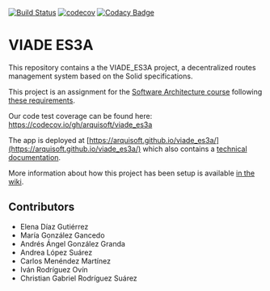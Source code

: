 [![Build Status](https://travis-ci.org/Arquisoft/viade_es3a.svg?branch=master)](https://travis-ci.org/Arquisoft/viade_es3a)
[![codecov](https://codecov.io/gh/Arquisoft/viade_es3a/branch/master/graph/badge.svg)](https://codecov.io/gh/Arquisoft/viade_es3a)
[![Codacy Badge](https://api.codacy.com/project/badge/Grade/a9b99375e1774fe48458d446e797e113)](https://www.codacy.com/gh/Arquisoft/viade_es3a?utm_source=github.com&amp;utm_medium=referral&amp;utm_content=Arquisoft/viade_es3a&amp;utm_campaign=Badge_Grade)
# VIADE ES3A

This repository contains a the VIADE_ES3A project, a decentralized routes management system based on the Solid specifications.

This project is an assignment for the [Software Architecture course](https://arquisoft.github.io/) following [these requirements](https://labra.solid.community/public/SoftwareArchitecture/AssignmentDescription/).

Our code test coverage can be found here: https://codecov.io/gh/arquisoft/viade_es3a

The app is deployed at [https://arquisoft.github.io/viade_es3a/](https://arquisoft.github.io/viade_es3a/) which also contains a [technical documentation](https://arquisoft.github.io/viade_es3a/docs).

More information about how this project has been setup is available [in the wiki](https://github.com/Arquisoft/viade_es3a/wiki).


## Contributors

* Elena Díaz Gutiérrez
* María González Gancedo
* Andrés Ángel González Granda
* Andrea López Suárez
* Carlos Menéndez Martínez
* Iván Rodríguez Ovín
* Christian Gabriel Rodríguez Suárez




